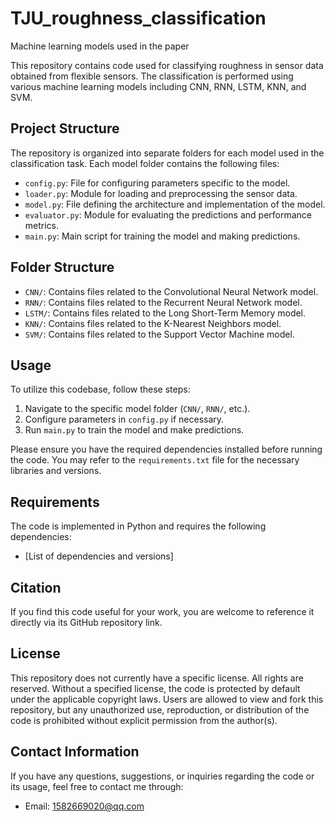 # TJU_roughness_classification
Machine learning models used in the paper

This repository contains code used for classifying roughness in sensor data obtained from flexible sensors. The classification is performed using various machine learning models including CNN, RNN, LSTM, KNN, and SVM.

## Project Structure

The repository is organized into separate folders for each model used in the classification task. Each model folder contains the following files:

- `config.py`: File for configuring parameters specific to the model.
- `loader.py`: Module for loading and preprocessing the sensor data.
- `model.py`: File defining the architecture and implementation of the model.
- `evaluator.py`: Module for evaluating the predictions and performance metrics.
- `main.py`: Main script for training the model and making predictions.

## Folder Structure

- `CNN/`: Contains files related to the Convolutional Neural Network model.
- `RNN/`: Contains files related to the Recurrent Neural Network model.
- `LSTM/`: Contains files related to the Long Short-Term Memory model.
- `KNN/`: Contains files related to the K-Nearest Neighbors model.
- `SVM/`: Contains files related to the Support Vector Machine model.

## Usage

To utilize this codebase, follow these steps:

1. Navigate to the specific model folder (`CNN/`, `RNN/`, etc.).
2. Configure parameters in `config.py` if necessary.
3. Run `main.py` to train the model and make predictions.

Please ensure you have the required dependencies installed before running the code. You may refer to the `requirements.txt` file for the necessary libraries and versions.

## Requirements

The code is implemented in Python and requires the following dependencies:

- [List of dependencies and versions]


## Citation

If you find this code useful for your work, you are welcome to reference it directly via its GitHub repository link.


## License

This repository does not currently have a specific license. All rights are reserved. Without a specified license, the code is protected by default under the applicable copyright laws. Users are allowed to view and fork this repository, but any unauthorized use, reproduction, or distribution of the code is prohibited without explicit permission from the author(s).


## Contact Information

If you have any questions, suggestions, or inquiries regarding the code or its usage, feel free to contact me through:

- Email: 1582669020@qq.com



